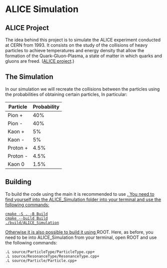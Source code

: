 <h1>ALICE Simulation</h1>
<h2>ALICE Project</h2>
<p>The idea behind this project is to simulate the ALICE experiment conducted at CERN from 1993.
It consists on the study of the collisions of heavy particles to achieve temperatures and energy density that allow the formation of the Quark-Gluon-Plasma, a state of matter in which quarks and gluons are freed. (<a href="https://home.cern/science/experiments/alice">ALICE project</a>.)</p>

<h2>The Simulation</h2>
<p>In our simulation we will recreate the collisions between the particles using the probabilities of obtaining certain particles, In particular: </p>

| Particle | Probability |
| -------- | ----------- |
| Pion + | 40% |
| Pion - | 40% |
| Kaon + | 5% |
| Kaon - | 5% |
| Proton + | 4.5% |
| Proton - | 4.5% |
| Kaon 0 | 1.5% |

<h2> Building </h2>
<p>To build the code using the main it is recommended to use <a href="https://cmake.org"Cmake</a>. You need to find yourself into the ALICE_Simulation folder into your terminal and use the following commands: </p>

~~~
cmake -S . -B Build
cmake --build Build
./build/ALICE_Simulation
~~~

<p>Otherwise it is also possible to build it using <a href"https://root.cern">ROOT</a>. Here, as before, you need to be into ALICE_Simulation from your terminal, open ROOT and use the following commands: </p>

~~~
.L source/ParticleType/ParticleType.cpp+
.L source/ResonanceType/ResonanceType.cpp+
.L source/Particle/Particle.cpp+
~~~
